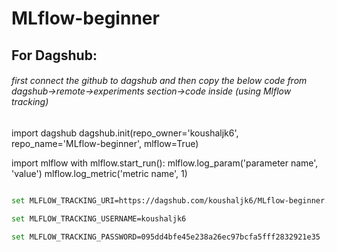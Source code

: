 # MLflow-beginner





## For Dagshub:
###### first connect the github to dagshub and then copy the below code  from dagshub->remote->experiments section->code inside (using Mlflow tracking)
import dagshub
dagshub.init(repo_owner='koushaljk6', repo_name='MLflow-beginner', mlflow=True)

import mlflow
with mlflow.start_run():
  mlflow.log_param('parameter name', 'value')
  mlflow.log_metric('metric name', 1)


```bash

set MLFLOW_TRACKING_URI=https://dagshub.com/koushaljk6/MLflow-beginner.mlflow

set MLFLOW_TRACKING_USERNAME=koushaljk6

set MLFLOW_TRACKING_PASSWORD=095dd4bfe45e238a26ec97bcfa5fff2832921e35

```